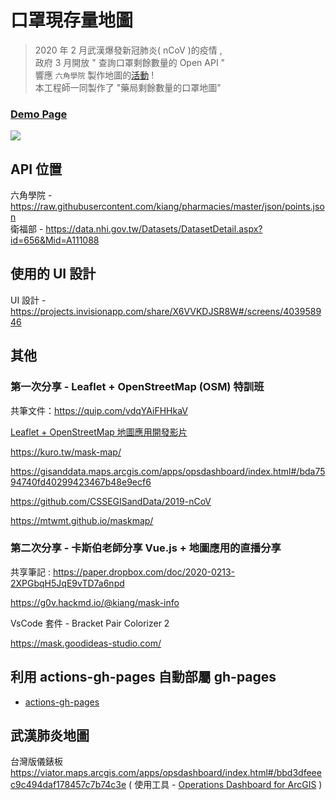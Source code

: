 # 口罩現存量地圖

> 2020 年 2 月武漢爆發新冠肺炎( nCoV )的疫情 ,   
> 政府 3 月開放 " 查詢口罩剩餘數量的 Open API "  
> 響應 `六角學院` 製作地圖的[活動](https://challenge.thef2e.com/news/21) !   
> 本工程師一同製作了 "藥局剩餘數量的口罩地圖"

### [Demo Page](https://andrew781026.github.io/findMask/)

![](https://i.imgur.com/XWfom23.jpg)

## API 位置

六角學院 - https://raw.githubusercontent.com/kiang/pharmacies/master/json/points.json  
衛福部  -  https://data.nhi.gov.tw/Datasets/DatasetDetail.aspx?id=656&Mid=A111088

## 使用的 UI 設計

UI 設計 - https://projects.invisionapp.com/share/X6VVKDJSR8W#/screens/403958946 

## 其他 

### 第一次分享 - Leaflet + OpenStreetMap (OSM) 特訓班

共筆文件：https://quip.com/vdqYAiFHHkaV

[Leaflet + OpenStreetMap 地圖應用開發影片](https://youtu.be/pUizu62dlnY)

https://kuro.tw/mask-map/

https://gisanddata.maps.arcgis.com/apps/opsdashboard/index.html#/bda7594740fd40299423467b48e9ecf6     
         
https://github.com/CSSEGISandData/2019-nCoV

https://mtwmt.github.io/maskmap/


### 第二次分享 - 卡斯伯老師分享 Vue.js + 地圖應用的直播分享

共享筆記 : https://paper.dropbox.com/doc/2020-0213-2XPGbqH5JqE9vTD7a6npd

https://g0v.hackmd.io/@kiang/mask-info

VsCode 套件 - Bracket Pair Colorizer 2

https://mask.goodideas-studio.com/

## 利用 actions-gh-pages 自動部屬 gh-pages

 - [actions-gh-pages](https://github.com/peaceiris/actions-gh-pages)

## 武漢肺炎地圖 

台灣版儀錶板 https://viator.maps.arcgis.com/apps/opsdashboard/index.html#/bbd3dfeeec9c494daf178457c7b74c3e
( 使用工具 - [Operations Dashboard for ArcGIS](https://www.esriuk.com/en-gb/arcgis/products/operations-dashboard/overview) )
